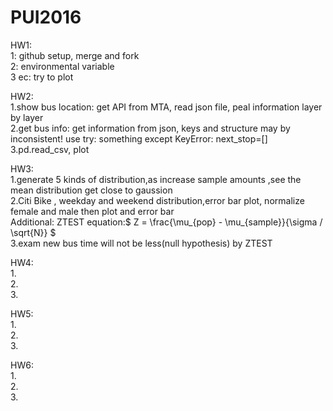 # PUI2016
HW1: </br>
1: github setup, merge and fork</br>
2: environmental variable</br>
3 ec: try to plot</br>

HW2:</br>
1.show bus location: get API from MTA, read json file, peal information layer by layer</br>
2.get bus info: get information from json, keys and structure may by inconsistent!   use try: something  except KeyError: next_stop=[]</br>
3.pd.read_csv, plot</br>

HW3:</br>
1.generate 5 kinds of distribution,as increase sample amounts ,see the mean distribution get close to gaussion</br>
2.Citi Bike , weekday and weekend distribution,error bar plot, normalize female and male then plot and error bar</br>
Additional: ZTEST equation:$ Z = \frac{\mu_{pop} - \mu_{sample}}{\sigma / \sqrt{N}} $    </br>
3.exam new bus time will not be less(null hypothesis) by ZTEST</br>

HW4:</br>
1.</br>
2.</br>
3.</br>

HW5:</br>
1.</br>
2.</br>
3.</br>

HW6:</br>
1.</br>
2.</br>
3.</br>
